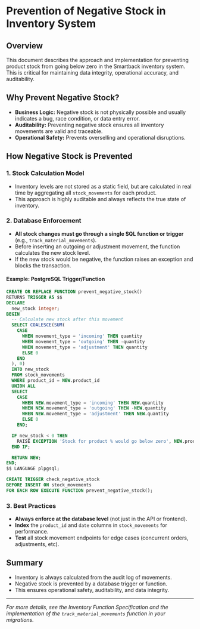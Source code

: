 # Prevention of Negative Stock in Inventory System

## Overview
This document describes the approach and implementation for preventing product stock from going below zero in the Smartback inventory system. This is critical for maintaining data integrity, operational accuracy, and auditability.

## Why Prevent Negative Stock?
- **Business Logic:** Negative stock is not physically possible and usually indicates a bug, race condition, or data entry error.
- **Auditability:** Preventing negative stock ensures all inventory movements are valid and traceable.
- **Operational Safety:** Prevents overselling and operational disruptions.

## How Negative Stock is Prevented

### 1. **Stock Calculation Model**
- Inventory levels are not stored as a static field, but are calculated in real time by aggregating all `stock_movements` for each product.
- This approach is highly auditable and always reflects the true state of inventory.

### 2. **Database Enforcement**
- **All stock changes must go through a single SQL function or trigger** (e.g., `track_material_movements`).
- Before inserting an outgoing or adjustment movement, the function calculates the new stock level.
- If the new stock would be negative, the function raises an exception and blocks the transaction.

#### Example: PostgreSQL Trigger/Function
```sql
CREATE OR REPLACE FUNCTION prevent_negative_stock()
RETURNS TRIGGER AS $$
DECLARE
  new_stock integer;
BEGIN
  -- Calculate new stock after this movement
  SELECT COALESCE(SUM(
    CASE
      WHEN movement_type = 'incoming' THEN quantity
      WHEN movement_type = 'outgoing' THEN -quantity
      WHEN movement_type = 'adjustment' THEN quantity
      ELSE 0
    END
  ), 0)
  INTO new_stock
  FROM stock_movements
  WHERE product_id = NEW.product_id
  UNION ALL
  SELECT
    CASE
      WHEN NEW.movement_type = 'incoming' THEN NEW.quantity
      WHEN NEW.movement_type = 'outgoing' THEN -NEW.quantity
      WHEN NEW.movement_type = 'adjustment' THEN NEW.quantity
      ELSE 0
    END;

  IF new_stock < 0 THEN
    RAISE EXCEPTION 'Stock for product % would go below zero', NEW.product_id;
  END IF;

  RETURN NEW;
END;
$$ LANGUAGE plpgsql;

CREATE TRIGGER check_negative_stock
BEFORE INSERT ON stock_movements
FOR EACH ROW EXECUTE FUNCTION prevent_negative_stock();
```

### 3. **Best Practices**
- **Always enforce at the database level** (not just in the API or frontend).
- **Index** the `product_id` and `date` columns in `stock_movements` for performance.
- **Test** all stock movement endpoints for edge cases (concurrent orders, adjustments, etc).

## Summary
- Inventory is always calculated from the audit log of movements.
- Negative stock is prevented by a database trigger or function.
- This ensures operational safety, auditability, and data integrity.

---

*For more details, see the Inventory Function Specification and the implementation of the `track_material_movements` function in your migrations.*
